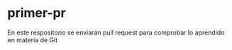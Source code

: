 # primer-pr
En este respositorio se enviarán pull request para comprobar lo aprendido en materia de Git
